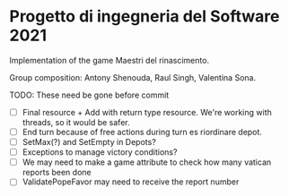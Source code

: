 # Progetto di ingegneria del Software 2021
Implementation of the game Maestri del rinascimento.

Group composition: Antony Shenouda, Raul Singh, Valentina Sona.


TODO: These need be gone before commit
- [ ] Final resource + Add with return type resource. We're working with threads, so it would be safer.
- [ ] End turn because of free actions during turn es riordinare depot.
- [ ] SetMax(?) and SetEmpty in Depots?
- [ ] Exceptions to manage victory conditions?
- [ ] We may need to make a game attribute to check how many vatican reports been done
- [ ] ValidatePopeFavor may need to receive the report number
